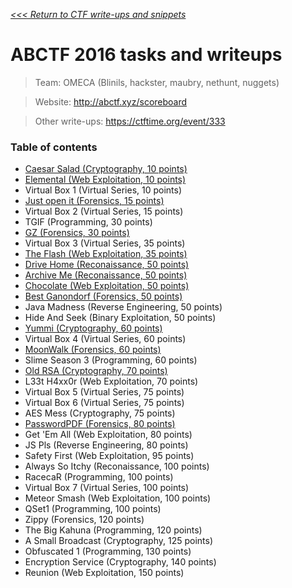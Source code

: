_[<<< Return to CTF write-ups and snippets](https://github.com/nbrisset/CTF)_

# ABCTF 2016 tasks and writeups

> Team: OMECA (Blinils, hackster, maubry, nethunt, nuggets)

> Website: http://abctf.xyz/scoreboard

> Other write-ups: https://ctftime.org/event/333

### Table of contents
* [Caesar Salad (Cryptography, 10 points)](challenges/caesar-salad-10)
* [Elemental (Web Exploitation, 10 points)](challenges/elemental-10)
* Virtual Box 1 (Virtual Series, 10 points)
* [Just open it (Forensics, 15 points)](challenges/just-open-it-15)
* Virtual Box 2 (Virtual Series, 15 points)
* TGIF (Programming, 30 points)
* [GZ (Forensics, 30 points)](challenges/GZ-30)
* Virtual Box 3 (Virtual Series, 35 points)
* [The Flash (Web Exploitation, 35 points)](challenges/the-flash-35)
* [Drive Home (Reconaissance, 50 points)](challenges/drive-home-50)
* [Archive Me (Reconaissance, 50 points)](challenges/archive-me-50)
* [Chocolate (Web Exploitation, 50 points)](challenges/chocolate-50)
* [Best Ganondorf (Forensics, 50 points)](challenges/best-ganondorf-50)
* Java Madness (Reverse Engineering, 50 points)
* Hide And Seek (Binary Exploitation, 50 points)
* [Yummi (Cryptography, 60 points)](challenges/yummi-60)
* Virtual Box 4 (Virtual Series, 60 points)
* [MoonWalk (Forensics, 60 points)](challenges/moonwalk-60)
* Slime Season 3 (Programming, 60 points)
* [Old RSA (Cryptography, 70 points)](challenges/old-rsa-70)
* L33t H4xx0r (Web Exploitation, 70 points)
* Virtual Box 5 (Virtual Series, 75 points)
* Virtual Box 6 (Virtual Series, 75 points)
* AES Mess (Cryptography, 75 points)
* [PasswordPDF (Forensics, 80 points)](challenges/passwordpdf-80)
* Get 'Em All (Web Exploitation, 80 points)
* JS Pls (Reverse Engineering, 80 points)
* Safety First (Web Exploitation, 95 points)
* Always So Itchy (Reconaissance, 100 points)
* RacecaR (Programming, 100 points)
* Virtual Box 7 (Virtual Series, 100 points)
* Meteor Smash (Web Exploitation, 100 points)
* QSet1 (Programming, 100 points)
* Zippy (Forensics, 120 points)
* The Big Kahuna (Programming, 120 points)
* A Small Broadcast (Cryptography, 125 points)
* Obfuscated 1 (Programming, 130 points)
* Encryption Service (Cryptography, 140 points)
* Reunion (Web Exploitation, 150 points)
